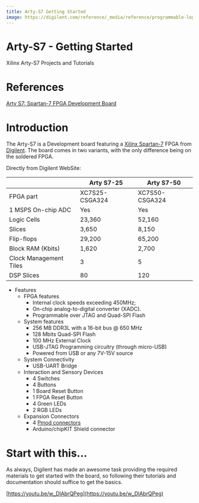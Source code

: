 ```yaml
---
title: Arty-S7 Getting Started
image: https://digilent.com/reference/_media/reference/programmable-logic/arty-s7/arty-s7-0.png
---
```


#  Arty-S7 - Getting Started
Xilinx Arty-S7 Projects and Tutorials

# References

[Arty S7: Spartan-7 FPGA Development Board](https://digilent.com/shop/arty-s7-spartan-7-fpga-development-board/)

# Introduction

The Arty-S7 is a Development board featuring a [Xilinx Spartan-7](https://www.xilinx.com/products/silicon-devices/fpga/spartan-7.html) FPGA from [Digilent](https://digilent.com/). The board comes in two variants, with the only difference being on the soldered FPGA.

Directly from Digilent WebSite:

|  | Arty S7-25 | Arty S7-50 |
| --- | --- | --- |
| FPGA part | XC7S25-CSGA324 | XC7S50-CSGA324 |
| 1 MSPS On-chip ADC | Yes | Yes |
| Logic Cells | 23,360 | 52,160 |
| Slices | 3,650 | 8,150 |
| Flip-flops | 29,200 | 65,200 |
| Block RAM (Kbits) | 1,620 | 2,700 |
| Clock Management Tiles | 3 | 5 |
| DSP Slices | 80 | 120 |
- Features
    - FPGA features
        - Internal clock speeds exceeding 450MHz;
        - On-chip analog-to-digital converter (XADC).
        - Programmable over JTAG and Quad-SPI Flash
    - System features
        - 256 MB DDR3L with a 16-bit bus @ 650 MHz
        - 128 Mbits Quad-SPI Flash
        - 100 MHz External Clock
        - USB-JTAG Programming circuitry (through micro-USB)
        - Powered from USB or any 7V-15V source
    - System Connectivity
        - USB-UART Bridge
    - Interaction and Sensory Devices
        - 4 Switches
        - 4 Buttons
        - 1 Board Reset Button
        - 1 FPGA Reset Button
        - 4 Green LEDs
        - 2 RGB LEDs
    - Expansion Connectors
        - 4 [Pmod connectors](https://digilent.com/pmod-peripheral-modules/)
        - Arduino/chipKIT Shield connector

# Start with this…

As always, Digilent has made an awesome task providing the required materials to get started with the board, so following their tutorials and documentation should suffice to get the basics.

[https://youtu.be/w_DlAbrQPeg](https://youtu.be/w_DlAbrQPeg)